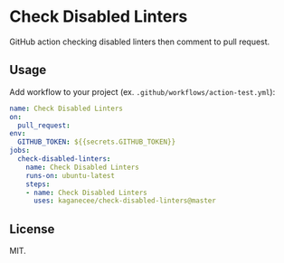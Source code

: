 # Check Disabled Linters

GitHub action checking disabled linters then comment to pull request.

## Usage

Add workflow to your project (ex. `.github/workflows/action-test.yml`):

```yaml
name: Check Disabled Linters
on:
  pull_request:
env:
  GITHUB_TOKEN: ${{secrets.GITHUB_TOKEN}}
jobs:
  check-disabled-linters:
    name: Check Disabled Linters
    runs-on: ubuntu-latest
    steps:
    - name: Check Disabled Linters
      uses: kaganecee/check-disabled-linters@master
```

## License

MIT.